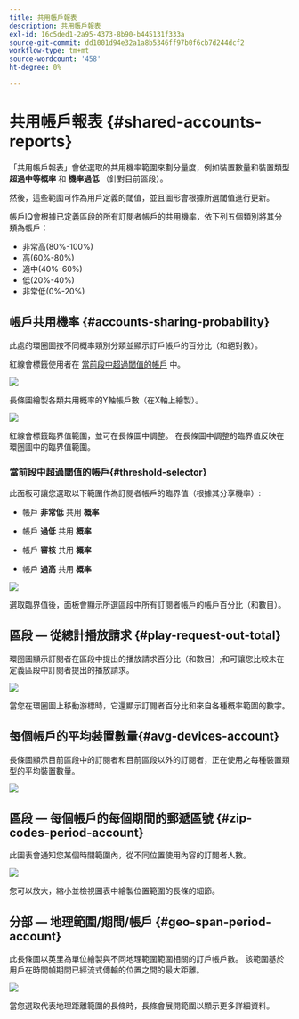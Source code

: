 ```yaml
---
title: 共用帳戶報表
description: 共用帳戶報表
exl-id: 16c5ded1-2a95-4373-8b90-b445131f333a
source-git-commit: dd1001d94e32a1a8b5346ff97b0f6cb7d244dcf2
workflow-type: tm+mt
source-wordcount: '458'
ht-degree: 0%

---
```


# 共用帳戶報表 {#shared-accounts-reports}

「共用帳戶報表」會依選取的共用機率範圍來劃分量度，例如裝置數量和裝置類型 **超過中等概率** 和 **機率過低** （針對目前區段）。

然後，這些範圍可作為用戶定義的閾值，並且圖形會根據所選閾值進行更新。

帳戶IQ會根據已定義區段的所有訂閱者帳戶的共用機率，依下列五個類別將其分類為帳戶：

* 非常高(80%-100%)
* 高(60%-80%)
* 適中(40%-60%)
* 低(20%-40%)
* 非常低(0%-20%)

## 帳戶共用機率 {#accounts-sharing-probability}

此處的環圈圖按不同概率類別分類並顯示訂戶帳戶的百分比（和絕對數）。

紅線會標籤使用者在 [當前段中超過閾值的帳戶](#threshold-selector) 中。

![](assets/accounts-sharing-probability-pie.png)

長條圖繪製各類共用概率的Y軸帳戶數（在X軸上繪製）。

![](assets/accounts-sharing-probability-bar.png)

紅線會標籤臨界值範圍，並可在長條圖中調整。 在長條圖中調整的臨界值反映在環圈圖中的臨界值範圍。

<!--![](assets/shared-accounts-rep.gif)-->

### 當前段中超過閾值的帳戶{#threshold-selector}

此面板可讓您選取以下範圍作為訂閱者帳戶的臨界值（根據其分享機率）:

* 帳戶 **非常低** 共用 **概率**

* 帳戶 **過低** 共用 **概率**

* 帳戶 **審核** 共用 **概率**

* 帳戶 **過高** 共用 **概率**

![](assets/threshold-selector-shared-accounts.png)

選取臨界值後，面板會顯示所選區段中所有訂閱者帳戶的帳戶百分比（和數目）。

## 區段 — 從總計播放請求 {#play-request-out-total}

環圈圖顯示訂閱者在區段中提出的播放請求百分比（和數目）;和可讓您比較未在定義區段中訂閱者提出的播放請求。

![](assets/play-req-outof-total.png)

當您在環圈圖上移動游標時，它還顯示訂閱者百分比和來自各種概率範圍的數字。

<!--![](assets/play-request-total.gif)-->

## 每個帳戶的平均裝置數量{#avg-devices-account}

長條圖顯示目前區段中的訂閱者和目前區段以外的訂閱者，正在使用之每種裝置類型的平均裝置數量。

![](assets/avg-devices-per-acc.png)

## 區段 — 每個帳戶的每個期間的郵遞區號 {#zip-codes-period-account}

此圖表會通知您某個時間範圍內，從不同位置使用內容的訂閱者人數。

![](assets/zip-period-account.png)

您可以放大，縮小並檢視圖表中繪製位置範圍的長條的細節。

<!--![](assets/zip-code-period.gif)-->

## 分部 — 地理範圍/期間/帳戶 {#geo-span-period-account}

此長條圖以英里為單位繪製與不同地理範圍範圍相關的訂戶帳戶數。 該範圍基於用戶在時間幀期間已經流式傳輸的位置之間的最大距離。

<!--Total number of users ...

How many accounts are within 99 miles of each other.....and how many are apart. 

Based on points on the map.-->

![](assets/geogr-span-account.png)

當您選取代表地理距離範圍的長條時，長條會展開範圍以顯示更多詳細資料。

<!--![](assets/geo-span-period-acc.gif)-->
